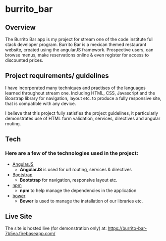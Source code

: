 # burrito_bar

## Overview

The Burrito Bar app is my project for stream one of the code institute full stack developer program. 
Burrito Bar is a mexican themed restaurant website, created using the angularJS framework. Prospective users, can browse menus, make reservations online & even register for access to discounted prices.

## Project requirements/ guidelines

I have incorporated many techniques and practises of the languages learned throughout stream one. 
Including HTML, CSS, Javascript and the Boostrap library for navigation, layout etc. to produce a fully responsive site,
that is compatible with any device.

I believe that this project fully satisfies the project guidelines, it particularly demonstrates use of HTML form validation, services, directives and angular routing.

## Tech

### Here are a few of the technologies used in the project:

- [AngularJS](https://angularjs.org/)
    - **AngularJS** is used for url routing, services & directives
- [Bootstrap](http://getbootstrap.com/)
    - **Bootstrap** for navigation, responsive layout etc.
- [npm](https://www.npmjs.com/)
    - **npm** to help manage the dependencies in the application
- [bower](https://bower.io/)
    - **Bower** is used to manage the installation of our libraries etc.
    
## Live Site 
The site is hosted live (for demonstration only) at: https://burrito-bar-7b5ea.firebaseapp.com/

